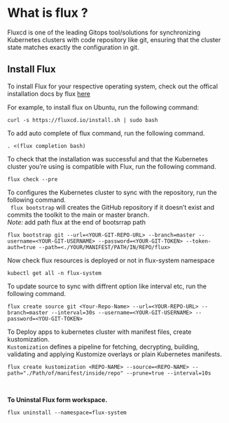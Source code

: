 # What is flux ?
Fluxcd is one of the leading Gitops tool/solutions for synchronizing Kubernetes clusters with code repository like git, ensuring that the cluster state matches exactly the configuration in git.

## Install Flux
To install Flux for your respective operating system, check out the offical installation docs by flux [here](https://fluxcd.io/flux/installation/)

For example, to install flux on  Ubuntu, run the following command:
```
curl -s https://fluxcd.io/install.sh | sudo bash
```

To add auto complete of flux command, run the following command.
```
. <(flux completion bash)
```

To check that the installation was successful and that the Kubernetes cluster you’re using is compatible with Flux, run the following command.
```
flux check --pre
```

To configures the Kubernetes cluster to sync with the repository, run the following command. <br>
`` flux bootstrap`` will creates the GitHub repository if it doesn’t exist and commits the toolkit to the main or master branch. <br>
*Note:* add path flux at the end of bootsrrap path
```
flux bootstrap git --url=<YOUR-GIT-REPO-URL> --branch=master --username=<YOUR-GIT-USERNAME> --password=<YOUR-GIT-TOKEN> --token-auth=true --path=<./YOUR/MANIFEST/PATH/IN/REPO/flux>
```
Now check flux resources is deployed or not in flux-system namespace
```
kubectl get all -n flux-system
```

To update source to sync with diffrent option like interval etc, run the following command.
```
flux create source git <Your-Repo-Name> --url=<YOUR-REPO-URL> --branch=master --interval=30s --username=<YOUR-GIT-USERNAME> --password=<YOU-GIT-TOKEN>
```
To Deploy apps to kubernetes cluster with manifest files, create kustomization. <br>
`Kustomization` defines a pipeline for fetching, decrypting, building, validating and applying Kustomize overlays or plain Kubernetes manifests. 
```
flux create kustomization <REPO-NAME> --source=<REPO-NAME> --path="./Path/of/manifest/inside/repo" --prune=true --interval=10s
```

<br>

**To Uninstal Flux form workspace.**

```
flux uninstall --namespace=flux-system
```
